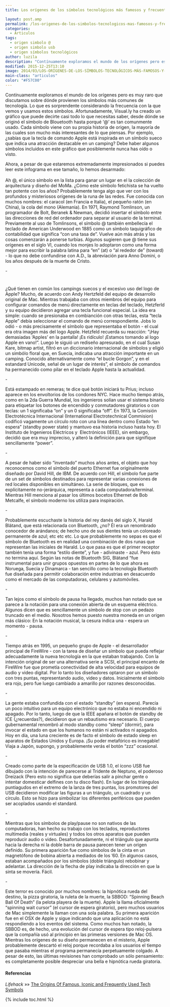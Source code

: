 ```yaml
---
title: Los orígenes de los símbolos tecnológicos más famosos y frecuentes

layout: post.amp
permalink: /los-origenes-de-los-simbolos-tecnologicos-mas-famosos-y-frecuentes/
categories:
  - Articulos
tags:
  - origen simbolo @
  - origen simbolo usb
  - origen símbolos tecnológicos
author: luzila
description: "Contínuamente exploramos el mundo de los orígenes pero es muy raro que discutamos sobre dónde provienen los símbolos más comunes de tecnología. Lo que es sorprendente considerando la frecuencia con la que vemos y usamos estos símbolos. Afortunadamente, Visual.ly ha creado un gráfico que puede decirte casi todo lo que necesitas saber, desde dónde se originó el símbolo de Blouetooth hasta porqué ‘@’ es tan comunmente usado. Cada símbolo viene con su propia historia de origen, la mayoría de las cuales son mucho más interesantes de lo que piensas. Por ejemplo, ¿sabías que la tecla de comando Apple está inspirada en un símbolo sueco que indica una atracción destacable en un camping? Debe haber algunos símbolos incluidos en este gráfico que posiblemente nunca has oído o visto."
modified: 2015-12-25T13:10
image: 2014/03/LOS-ORÍGENES-DE-LOS-SÍMBOLOS-TECNOLÓGICOS-MÁS-FAMOSOS-Y-FRECUENTES.png
main-class: "articulos"
color: "#F57C00"
---
```


<figure>
<a href="/assets/img/2014/03/LOS-ORÍGENES-DE-LOS-SÍMBOLOS-TECNOLÓGICOS-MÁS-FAMOSOS-Y-FRECUENTES.png"><amp-img on="tap:lightbox1" role="button" tabindex="0" layout="responsive" src="/assets/img/2014/03/LOS-ORÍGENES-DE-LOS-SÍMBOLOS-TECNOLÓGICOS-MÁS-FAMOSOS-Y-FRECUENTES.png" title="{{ page.title }}" alt="{{ page.title }}" width="720px" height="626px" /></a>
</figure>

Contínuamente exploramos el mundo de los orígenes pero es muy raro que discutamos sobre dónde provienen los símbolos más comunes de tecnología. Lo que es sorprendente considerando la frecuencia con la que vemos y usamos estos símbolos. Afortunadamente, Visual.ly ha creado un gráfico que puede decirte casi todo lo que necesitas saber, desde dónde se originó el símbolo de Blouetooth hasta porqué ‘@’ es tan comunmente usado. Cada símbolo viene con su propia historia de origen, la mayoría de las cuales son mucho más interesantes de lo que piensas. Por ejemplo, ¿sabías que la tecla de comando Apple está inspirada en un símbolo sueco que indica una atracción destacable en un camping? Debe haber algunos símbolos incluidos en este gráfico que posiblemente nunca has oído o visto.

<!--ad-->

Ahora, a pesar de que estaremos extremadamente impresionados si puedes leer este infograma en ese tamaño, lo hemos desarmado:  
[<amp-img on="tap:lightbox1" role="button" tabindex="0" layout="responsive" class="size-full wp-image-2297 aligncenter" alt="@" src="/assets/img/2014/03/at.jpg" width="160px" height="160px" />][1]  
<span >Ah @, el único símbolo en la lista para ganar un lugar en el la colección de arquitectura y diseño del MoMa. ¿Cómo este símbolo fetichista se ha vuelto tan potente con los años? Probablemente tenga algo que ver con los profundos y misteriosos orígenes de la runa de las redes. Fue conocida con muchos nombres: el caracol (en Francia e Italia), el pequeño ratón (en China), la cola del mono (Alemania). En 1971, Raymond Tomlinson, un programador de Bolt, Beranek & Newman, decidió insertar el símbolo entre las direcciones de red del ordenador para separar al usuario de la terminal. Previamente al uso de Tomlinsons, el símbolo @ también embellecía el teclado de American Underwood en 1885 como un símbolo taquigráfico de contabilidad que significa “con una tasa de”. Vuelve aún más atrás y las cosas comenzarán a ponerse turbias. Algunos sugieren que @ tiene sus orígenes en el siglo VI, cuando los monjes lo adoptaron como una forma mejor para escribir la palabra latina para “en” (at) o “al rededor de” (toward) - lo que no debe confundirse con A.D., la abreviación para Anno Domini, o los años después de la muerte de Cristo.</span>
<p dir="ltr">
  -
</p>

# <span ><a href="/assets/img/2014/03/sweddishcampground.jpg"><amp-img on="tap:lightbox1" role="button" tabindex="0" layout="responsive" class="size-full wp-image-2298 aligncenter" alt="⌘" src="/assets/img/2014/03/sweddishcampground.jpg" width="160px" height="160px" /></a></span>
<p dir="ltr">
<span >¿Qué tienen en común los campings suecos y el excesivo uso del logo de Apple? Mucho, de acuerdo con Andy Hertzfeld del equipo de desarrollo original de Mac. Mientras trabajaba con otros miembros del equipo para configurar comandos de menú directamente en teclas del teclado, Hetzferld y su equipo decidieron agregar una tecla funcional especial. La idea era simple: cuando se presionaba en combianción con otras teclas, esta &#8220;tecla Apple&#8221; debía seleccionar el comando de menú correspondiente. Jobs lo odió - o más precisamente el símbolo que representaba el botón - el cual era otra imagen más del logo Apple. Hetzfeld recuerda su reacción: &#8220;¡Hay demasiadas &#8216;Apples&#8217; en la pantalla! ¡Es ridículo! ¡Estamos tomando al logo Apple en vano!&#8221;. Luego le siguió un rediseño apresurado, en el cual Susan Kare, bitmap artist, filtró en un diccionario internacional de símbolos y eligió un simbólo floral que, en Suecia, indicaba una atracción importante en un camping. Conocido alternativamente como &#8220;el bucle Gorgon&#8221;, y en el estandard Unicode, señal de un lugar de interés&#8221;, el símbolo de comandos ha permanecido como pilar en el teclado Apple hasta la actualidad.</span>
</p>
<p dir="ltr">
  -
</p>
<p >
<a href="/assets/img/2014/03/power.jpg"><amp-img on="tap:lightbox1" role="button" tabindex="0" layout="responsive" class="size-full wp-image-2299 aligncenter" alt="power" src="/assets/img/2014/03/power.jpg" width="160px" height="160px" /></a>
</p>
<p dir="ltr">
<span >Está estampado en remeras; te dice qué botón iniciará tu Prius; incluso aparece en los envoltorios de los condones NYC. Hace mucho tiempo atrás, como en la 2da Guerra Mundial, los ingenieros solían usar el sistema binario para etiquetar los botones de encendido y conmutadores giratorios o con teclas: un 1 significaba &#8220;on&#8221; y un 0 significaba &#8220;off&#8221;. En 1973, la Comisión Electrotécnica Internacional (International Electrotechnical Commision) codificó vagamente un círculo roto con una línea dentro como Estado &#8220;en espera&#8221; (standby power state) y mantuvo esa historia incluso hasta hoy. El Instituto de Ingenieros Eléctricos y  Electrónicos (IEEE), sin embargo, decidió que era muy impreciso, y alteró la definición para que signifique sencillamente &#8220;power&#8221;.</span>
</p>
<p dir="ltr">
  -
</p>
<p >
<a href="/assets/img/2014/03/Ethernet.jpg"><amp-img on="tap:lightbox1" role="button" tabindex="0" layout="responsive" alt="Ethernet" src="/assets/img/2014/03/Ethernet.jpg" width="160px" height="160px" /></a>
</p>
<p dir="ltr">
<span >A pesar de haber sido &#8220;inventado&#8221; muchos años antes, el objeto que hoy reconocemos como el símbolo del puerto Ethernet fue originalmente diseñado por David Hill, de IBM. De acuerdo con Hill, el símbolo fue parte de un set de símbolos destinados para representar varias conexiones de red locales disponibles en simultáneo. La serie de bloques, que es explícitamente no-jerárquica, representa a cada computadora/terminal. Mientras Hill menciona al pasar los últimos bocetos Ethernet de Bob Metcalfe, el símbolo moderno los utiliza para inspiración.</span>
</p>
<p dir="ltr">
  -
</p>
<p >
<a href="/assets/img/2014/03/bluetooth.jpg"><amp-img on="tap:lightbox1" role="button" tabindex="0" layout="responsive" class="size-full wp-image-2301 aligncenter" alt="bluetooth" src="/assets/img/2014/03/bluetooth.jpg" width="160px" height="160px" /></a>
</p>
<p dir="ltr">
  Probablemente escuchaste la historia del rey danés del siglo X, Harald Blátand, que está relacionada con Bluetooth, ¿no? Él era un renombrado conocedor de arándanos; de hecho uno de sus dientes tenía un coloreado permanente de azul; etc etc etc. Lo que probablemente no sepas es que el símbolo de Bluetooth es en realidad una combinación de dos runas que representan las iniciales de Harald. Lo que pasa es que el primer receptor también tenía una forma &#8220;estilo diente&#8221;, y fue - adivinaste - azul. Pero ésto no termina aquí. Según las notas de Bluetooth SIG, Blátand &#8220;fue instrumental para unir grupos opuestos en partes de lo que ahora es Noruega, Suecia y Dinamarca - tan sencillo como la tecnología Bluetooth fue diseñada para permitir colaboración entre industrias en desacuerdo como el mercado de las computadoras, celulares y automóviles.
</p>
<p dir="ltr">
  -
</p>

[<amp-img on="tap:lightbox1" role="button" tabindex="0" layout="responsive" alt="pause" src="/assets/img/2014/03/pause.jpg" width="160px" height="160px" />][2]

<p dir="ltr">
  Tan lejos como el símbolo de pausa ha llegado, muchos han notado que se parece a la notación para una conexión abierta de un esquema eléctrico. Algunos dicen que es sencillamente un símbolo de stop con un pedazo truncado en el medio. Nosotros hemos puesto nuestra moneda en un origen más clásico: En la notación musical, la cesura indica una - espera un momento - pausa.
</p>
<p dir="ltr">
  -
</p>

[<amp-img on="tap:lightbox1" role="button" tabindex="0" layout="responsive" alt="firewire" src="/assets/img/2014/03/Firewire.jpg" width="160px" height="160px" />][3]

<p dir="ltr">
  Tiempo atrás en 1995, un pequeño grupo de Apple - el desarrollador principal de FireWire - con la tarea de diseñar un símbolo que pueda reflejar adecuadamente la nueva tecnología en la que estaban trabajando. Con la intención original de ser una alternativa serie a SCSI, el principal encanto de FireWire fue que prometía conectividad de alta velocidad para equipos de audio y video digital. Por lo tanto los diseñadores optaron por un símbolo con tres puntas, representando audio, video y datos. Inicialmente el símbolo era rojo, pero fue luego cambiado a amarillo por razones desconocidas.
</p>
<p dir="ltr">
  -
</p>

[<amp-img on="tap:lightbox1" role="button" tabindex="0" layout="responsive" alt="sleep" src="/assets/img/2014/03/Sleep.jpg" width="160px" height="160px" />][4]

<p dir="ltr">
  La gente estaba confundida con el estado &#8220;standby&#8221; (en espera). Parecía un poco intuitivo para un equipo electrónico que no estaba ni encendido ni apagado. Por lo tanto, luego de que la IEEE apañara el botón de standby de ICE (¿recuerdas?), decidieron que un rebautismo era necesario. El cuerpo gubernamental renombró al modo standby como &#8220;sleep&#8221; (dormir), para invocar el estado en que los humanos no están ni activados ni apagados. Hoy en día, una luna creciente es de facto el símbolo de estado sleep en aparatos de Estados Unidos y Europa. ¡Su poder metafórico es innegable! Viaja a Japón, supongo, y probablemente verás el botón &#8220;zzz&#8221; ocasional.
</p>
<p dir="ltr">
  -
</p>

[<amp-img on="tap:lightbox1" role="button" tabindex="0" layout="responsive" alt="usb" src="/assets/img/2014/03/usb.jpg" width="160px" height="160px" />][5]

<p dir="ltr">
  Creado como parte de la especificación de USB 1.0, el ícono USB fue dibujado con la intención de parecerse al Tridente de Neptuno, el poderoso Dreizack (Pero esto no significa que deberías salir a pinchar gente o intentar domesticar delfines con tu disco flash). En lugar de los triángulos puntiagudos en el extremo de la lanza de tres puntas, los promotores del USB decidieron modificar las figuras a un triángulo, un cuadrado y un círculo. Esto se hizo para simbolizar los diferentes periféricos que pueden ser acoplados usando el standard.
</p>
<p dir="ltr">
  -
</p>

[<amp-img on="tap:lightbox1" role="button" tabindex="0" layout="responsive" alt="Play" src="/assets/img/2014/03/Play.jpg" width="160px" height="160px" />][6]

<p dir="ltr">
  Mientras que los símbolos de play/pause no son nativos de las computadoras, han hecho su trabajo con los teclados, reproductores multimedia (reales y virtuales) y todos los otros aparatos que pueden reproducir audio o video. Desafortunadamente, ni el triángulo que apunta hacia la derecha ni la doble barra de pausa parecen tener un origen definido. Su primera aparición fue como símbolos de la cinta en un magnetófono de bobina abierta a mediados de los &#8217;60. En algunos casos, estaban acompañados por los símbolos (doble triángulo) rebobinar y adelantar. La dirección de la flecha de play indicaba la dirección en que la sinta se movería. Fácil.
</p>
<p dir="ltr">
  -
</p>

[<amp-img on="tap:lightbox1" role="button" tabindex="0" layout="responsive" alt="Play" src="/assets/img/2014/03/sbbod.jpg" width="160px" height="160px" />][7]

<p dir="ltr">
  Este terror es conocido por muchos nombres: la hipnótica rueda del destino, la pizza giratoria, la ruleta de la muerte, la SBBOD: &#8220;Spinning Beach Ball Of Death&#8221; (la pelota playera de la muerte). Apple la llama oficialmente &#8220;spinning wait cursor&#8221; (el cursor de espera giratorio), pero muchos usuarios de Mac simplemente la llaman con una sola palabra. Su primera aparición fue en el OSX de Apple y sigue indicando que una aplicación no está respondiendo a los eventos del sistema. Como muchos han notado, la SBBOD es, de hecho, una evolución del cursor de espera tipo reloj-pulsera que la compañía usó al principio en las primeras versiones de Mac OS. Mientras los orígenes de su diseño permanecen en el misterio, Apple probablemente descartó el reloj porque recordaba a los usuarios el tiempo que pasaba mientras el programa permanecía perpetuamente colgado. A pesar de esto, las últimas revisiones han comprobado un sólo pensamiento: es completamente posible despreciar una bella e hipnótica rueda giratoria.
</p>

#### Referencias

*Lifehack* »» <a href="http://www.lifehack.org/articles/technology/the-origins-famous-iconic-and-frequently-used-tech-symbols.html" target="_blank">The Origins Of Famous, Iconic and Frequently Used Tech Symbols</a>



 [1]: https://elbauldelprogramador.com/assets/img/2014/03/at.jpg
 [2]: https://elbauldelprogramador.com/assets/img/2014/03/pause.jpg
 [3]: https://elbauldelprogramador.com/assets/img/2014/03/Firewire.jpg
 [4]: https://elbauldelprogramador.com/assets/img/2014/03/Sleep.jpg
 [5]: https://elbauldelprogramador.com/assets/img/2014/03/usb.jpg
 [6]: https://elbauldelprogramador.com/assets/img/2014/03/Play.jpg
 [7]: https://elbauldelprogramador.com/assets/img/2014/03/sbbod.jpg

{% include toc.html %}
